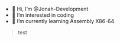 - 👋 Hi, I’m @Jonah-Development
- 👀 I’m interested in coding
- 🌱 I’m currently learning Assembly X86-64

> test

<!---
Jonah-Developement/Jonah-Developement is a ✨ special ✨ repository because its `README.md` (this file) appears on your GitHub profile.
You can click the Preview link to take a look at your changes.
--->
